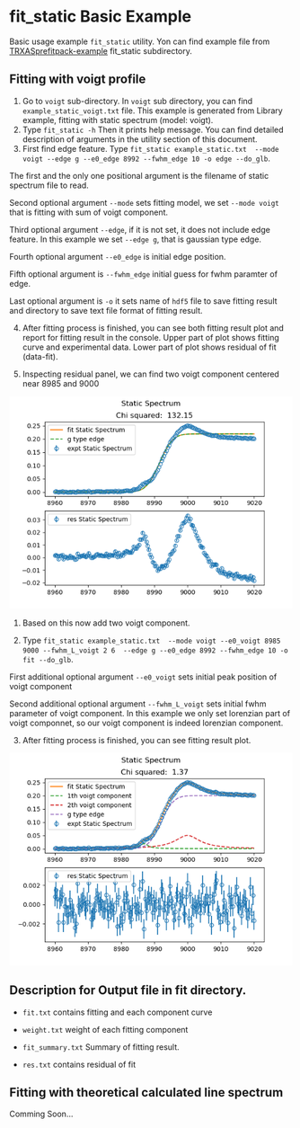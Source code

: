 # fit_static Basic Example

Basic usage example ``fit_static`` utility.
Yon can find example file from [TRXASprefitpack-example](https://github.com/pistack/TRXASprefitpack-example/) fit_static subdirectory.

## Fitting with voigt profile

1. Go to `voigt` sub-directory. In  `voigt` sub directory,  you can find ``example_static_voigt.txt`` file.
This example is generated from Library example, fitting with static spectrum (model: voigt).
2. Type ``fit_static -h`` Then it prints help message. You can find detailed description of arguments in the utility section of this document.
3. First find edge feature. Type ``fit_static example_static.txt  --mode voigt --edge g --e0_edge 8992 --fwhm_edge 10 -o edge --do_glb``.

The first and the only one positional argument is the filename of static spectrum file to read.

Second optional argument ``--mode`` sets fitting model, we set ``--mode voigt`` that is fitting with sum of voigt component. 

Third optional argument ``--edge``, if it is not set, it does not include edge feature. In this example we set `--edge g`, that is gaussian type edge.

Fourth optional argument ``--e0_edge`` is initial edge position.

Fifth optional argument is ``--fwhm_edge`` initial guess for fwhm paramter of edge. 

Last optional argument is `-o` it sets name of `hdf5` file to save fitting result and directory to save text file format of fitting result.

4. After fitting process is finished, you can see both fitting result plot and report for fitting result in the console. Upper part of plot shows fitting curve and experimental data. Lower part of plot shows residual of fit (data-fit).

5. Inspecting residual panel, we can find two voigt component centered near 8985 and 9000

![png](fit_static_example_file/find_edge.png)

1. Based on this now add two voigt component.

2. Type ``fit_static example_static.txt  --mode voigt --e0_voigt 8985 9000 --fwhm_L_voigt 2 6  --edge g --e0_edge 8992 --fwhm_edge 10 -o fit --do_glb``.

First additional optional argument ``--e0_voigt`` sets initial peak position of voigt component

Second additional optional argument ``--fwhm_L_voigt`` sets initial fwhm parameter of voigt component. In this example we only set lorenzian part of voigt componnet, so our voigt component is indeed lorenzian component.

3. After fitting process is finished, you can see fitting result plot.

![png](fit_static_example_file/fit_voigt.png)

## Description for Output file in fit directory.

* ``fit.txt`` contains fitting and each component curve

* ``weight.txt`` weight of each fitting component

* ``fit_summary.txt`` Summary of fitting result.

* ``res.txt`` contains residual of fit



## Fitting with theoretical calculated line spectrum

Comming Soon... 